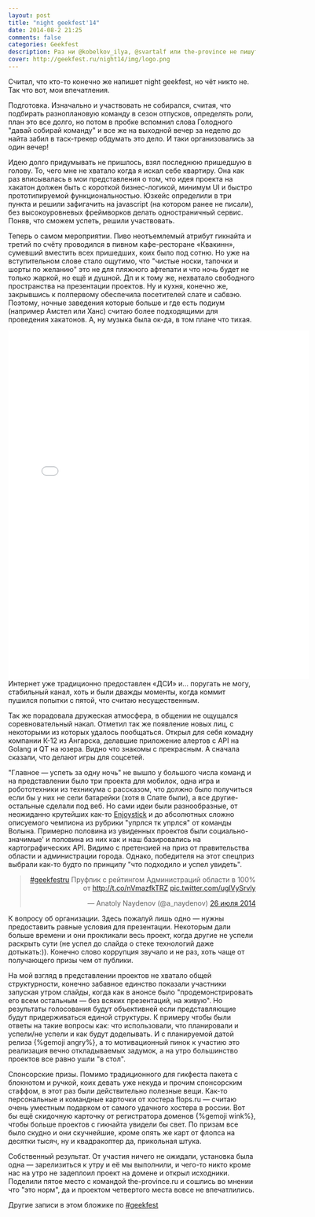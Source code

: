 ```yaml
---
layout: post
title: "night geekfest'14"
date: 2014-08-2 21:25
comments: false
categories: Geekfest
description: Раз ни @kobelkov_ilya, @svartalf или the-province не пишут, то мои впечатление от капитана участвующей комадны
cover: http://geekfest.ru/night14/img/logo.png
---
```

Считал, что кто-то конечно же напишет night geekfest, но чёт никто не. Так что вот, мои впечатления.

Подготовка. Изначально и участвовать не собирался, считая, что подбирать разноплановую команду в сезон отпусков, определять роли, план это все долго, но потом в пробке вспомнил слова Голодного "давай собирай команду" и все же на выходной вечер за неделю до найта забил в таск-трекер обдумать это дело. И таки организовались за один вечер!
<!-- more -->

Идею долго придумывать не пришлось, взял последнюю пришедшую в голову. То, чего мне не хватало когда я искал себе квартиру. Она как раз вписывалась в мои представления о том, что идея проекта на хакатон должен быть с короткой бизнес-логикой, минимум UI и быстро прототипируемой функциональностью. Юзкейс определили в три пункта и решили зафигачить на javascript (на котором ранее не писали), без высокоуровневых фреймворков делать одностраничный сервис. Поняв, что сможем успеть, решили участвовать.

Теперь о самом мероприятии.
Пиво неотъемлемый атрибут гикнайта и третий по счёту проводился в пивном кафе-ресторане «Квакинн», сумевший вместить всех пришедших, коих было под сотню.
Но уже на вступительном слове стало ощутимо, что "чистые носки, тапочки и шорты по желанию" это не для пляжного афтепати и что ночь будет не только жаркой, но ещё и душной.
Дп и к тому же, нехватало свободного пространства на презентации проектов. Ну и кухня, конечно же, закрывшись к полпервому обеспечила посетителей слате и сабвэю. Поэтому, ночные заведения которые больше и где есть подиум (например Амстел или Ханс) считаю более подходящими для проведения хакатонов. А, ну музыка была ок-да, в том плане что тихая.
<iframe src="//instagram.com/p/q8_PIuENLv/embed/" width="612" height="710" frameborder="0" scrolling="no" float="left" allowtransparency="true" position=></iframe>
Интернет уже традиционно предоставлен «ДСИ» и... поругать не могу, стабильный канал, хоть и были дважды моменты, когда коммит пушился попытки с пятой, что считаю несущественным.

Так же порадовала дружеская атмосфера, в общении не ощущался соревновательный накал. Отметил так же появление новых лиц, с некоторыми из которых удалось пообщаться. Открыл для себя комадну компании К-12 из Ангарска, делавшие приложение алертов с API на Golang и QT на юзера. Видно что знакомы с прекрасным. А сначала сказали, что делают игры для соцсетей.

"Главное — успеть за одну ночь" не вышло у большого числа команд и на представлении было три проекта для мобилок, одна игра и робототехники из техникума с рассказом, что должно было получиться если бы у них не сели батарейки (хотя в Слате были), а все другие-остальные сделали под веб. Но сами идеи были разнообразные, от неожиданно крутейших как-то [Enjoystick](https://www.facebook.com/events/254892254703549/permalink/266698136856294/) и до абсолютных сложно описуемого чемпиона из рубрики "упрлся тк упрлся" от команды Волына. Примерно половина из увиденных проектов были социально-значимые' и половина из них как и наш базировались на картографических API. Видимо с претензией на приз от правительства области и администрации города. Однако, победителя на этот спецприз выбрали как-то будто по принципу "что подходило и успел увидеть".

<blockquote class="twitter-tweet" lang="ru" align="right" float="right" margin="7px 7px 7px 7px"><p><a href="https://twitter.com/hashtag/geekfestru?src=hash">#geekfestru</a> Пруфпик с рейтингом Администраций области в 100% от <a href="http://t.co/nVmazfkTRZ">http://t.co/nVmazfkTRZ</a> <a href="http://t.co/uglVySrvly">pic.twitter.com/uglVySrvly</a></p>&mdash; Anatoly Naydenov (@a_naydenov) <a href="https://twitter.com/a_naydenov/statuses/493158481902698496">26 июля 2014</a></blockquote>

К вопросу об организации. Здесь пожалуй лишь одно — нужны предоставить равные условия для презентации. Некоторым дали больше времени и они прокликали весь проект, когда другие не успели раскрыть сути (не успел до слайда о стеке технологий даже дотыкать:)). Конечно слово коррупция звучало и не раз, хоть чаще от получающего призы чем от публики.

На мой взгляд в представлении проектов не хватало общей структурности, конечно забавное единство показали участники запуская утром слайды, когда как в анонсе было "продемонстрировать его всем остальным — без всяких презентаций, на живую". Но результаты голосования будут объективней если представляющие будут придерживаться единой структуры. К примеру чтобы были ответы на такие вопросы как: что использовали, что планировали и успели/не успели и как будут доделывать. И с планируемой датой релиза {%gemoji angry%}, а то мотивационный пинок к участию это реализация вечно откладываемых задумок, а на утро большинство проектов все равно ушли "в стол".

Спонсорские призы. 
Помимо традиционного для гикфеста пакета с блокнотом и ручкой, коих девать уже некуда и прочим спонсорским стаффом, в этот раз были действительно полезные вещи. Как-то персональные и командные карточки от хостера flops.ru — считаю очень уместным подарком от самого удачного хостера в россии. Вот бы ещё скидочную карточку от регистратора доменов {%gemoji wink%}, чтобы больше проектов с гикнайта увидели бы свет.
По призам все было скудно и они скучнейшие, кроме опять же карт от флопса на десятки тысяч, ну и квадракоптер да, прикольная штука.

Собственный результат. 
От участия ничего не ожидали, установка была одна — зарелизиться к утру и её мы выполнили, и чего-то никто кроме нас на утро не задеплоил проект на домене и открыл исходники. Поделили пятое место с командой the-province.ru и сошлись во мнении что "это норм", да и проектом четвертого места вовсе не впечатлились.

Другие записи в этом бложике по [#geekfest](http:/http://naydenov.tk/categories/geekfest/)